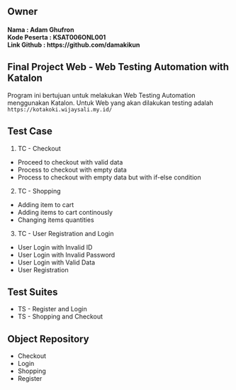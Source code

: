 ## Owner

<h4>Nama : Adam Ghufron<br>
Kode Peserta : KSAT006ONL001<br>
Link Github : https://github.com/damakikun </h4>

## Final Project Web - Web Testing Automation with Katalon

Program ini bertujuan untuk melakukan Web Testing Automation menggunakan Katalon. Untuk Web yang akan dilakukan testing adalah `https://kotakoki.wijaysali.my.id/`

## Test Case <br>

1. TC - Checkout <br>
  - Proceed to checkout with valid data<br>
  - Process to checkout with empty data<br>
  - Process to checkout with empty data but with if-else condition<br>

2. TC - Shopping <br>
  - Adding item to cart <br>
  - Adding items to cart continously <br>
  - Changing items quantities <br>

3. TC - User Registration and Login <br>
  - User Login with Invalid ID<br>
  - User Login with Invalid Password<br>
  - User Login with Valid Data<br>
  - User Registration<br>

## Test Suites <br>
- TS - Register and Login<br>
- TS - Shopping and Checkout<br>

## Object Repository <br>
- Checkout<br>
- Login<br>
- Shopping<br>
- Register<br>
